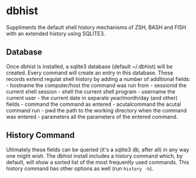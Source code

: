 # dbhist
Suppliments the default shell history mechanisms of ZSH, BASH and FISH
with an extended history using SQLITE3.

## Database

Once dbhist is installed, a sqlite3 database (default ~/.dbhist) will be 
created. Every command will create an entry in this database. These 
records extend regulat shell history by adding a number of additional
fields:
	- hostname		the computer/host the command was run from
	- sessionid		the current shell session
	- shell			the current shell program
	- username		the current user
	- <date>			the current date in separate year/month/day (and other) 
					fields
	- command			the command as entered
	- acutalcommand	the acutal command run
	- pwd				the path to the working directory when the command was 
					entered
	- parameters		all the parameters of the entered command.

## History Command

Ultimately these fields can be queried (it's a sqlite3 db, after all) in any
way one might wish. The dbhist install includes a history command which, by
default, will show a sorted list of the most frequently used commands. This
history command has other options as well (run `history -h`).